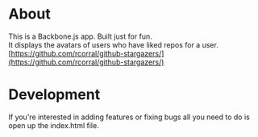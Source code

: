 About
=====
This is a Backbone.js app. Built just for fun.  
It displays the avatars of users who have liked repos for a user.  
[https://github.com/rcorral/github-stargazers/](https://github.com/rcorral/github-stargazers/)

Development
===========
If you're interested in adding features or fixing bugs all you need to do is open up the index.html file.